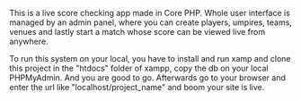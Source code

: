 This is a live score checking app made in Core PHP.
Whole user interface is managed by an admin panel, where you can create players, umpires, teams, venues and lastly start a match whose score can be viewed live from anywhere.

To run this system on your local, you have to install and run xamp and clone this project in the "htdocs" folder of xampp, copy the db on your local PHPMyAdmin. And you are good to go.
Afterwards go to your browser and enter the url like "localhost/project_name" and boom your site is live.
